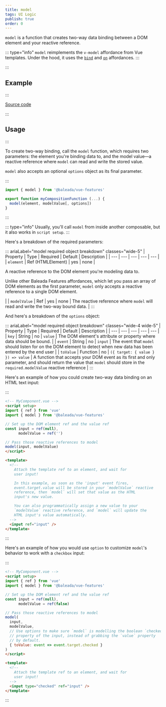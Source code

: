 ```yaml
---
title: model
tags: UI Logic
publish: true
order: 0
---
```


`model` is a function that creates two-way data binding between a DOM element and your reactive reference.

::: type="info"
`model` reimplements the `v-model` affordance from Vue templates. Under the hood, it uses the [`bind`](/docs/features/affordances/bind) and [`on`](/docs/features/affordances/on) affordances.
:::


:::
## Example
:::

[Source code](https://github.com/baleada/docs/blob/main/src/components/ExampleModel.vue)

<ExampleModel class="with-mt" />

:::
## Usage
:::

To create two-way binding, call the `model` function, which requires two parameters: the element you're binding data to, and the model value—a reactive reference where `model` can read and write the stored value.

`model` also accepts an optional `options` object as its final parameter.

:::
```js
import { model } from '@baleada/vue-features'

export function myCompositionFunction (...) {
  model(element, modelValue[, options])
}
```
:::

::: type="info"
Usually, you'll call `model` from inside another composable, but it also works in `script setup`.
:::

Here's a breakdown of the required parameters:

::: ariaLabel="model required object breakdown" classes="wide-5"
| Property | Type | Required | Default | Description |
| --- | --- | --- | --- | --- |
| `element` | Ref (HTMLElement) | yes | none | <p>A reactive reference to the DOM element you're modeling data to.</p><p>Unlike other Baleada Features affordances, which let you pass an array of DOM elements as the first parameter, `model` only accepts a reactive reference to a single DOM element.</p> |
| `modelValue` | Ref | yes | none | The reactive reference where `model` will read and write the two-way bound data. |
:::

And here's a breakdown of the `options` object:

::: ariaLabel="model required object breakdown" classes="wide-4 wide-5"
| Property | Type | Required | Default | Description |
| --- | --- | --- | --- | --- |
| `key` | String | no | `value` | The DOM element's attribute or property where data should be bound. |
| `event` | String | no | `input` | The event that `model` should listen for on the DOM element to detect when new data has been entered by the end user |
| `toValue` | Function | no | `({ target: { value } }) => value` | A function that accepts your DOM event as its first and only parameter, and should return the value that `model` should store in the `required.modelValue` reactive reference |
:::

Here's an example of how you could create two-way data binding on an HTML text input:

:::
```html
<!-- MyComponent.vue -->
<script setup>
import { ref } from 'vue'
import { model } from '@baleada/vue-features'

// Set up the DOM element ref and the value ref
const input = ref(null),
      modelValue = ref('')

// Pass those reactive references to model
model(input, modelValue)
</script>

<template>
  <!--
    Attach the template ref to an element, and wait for 
    user input!

    In this example, as soon as the 'input' event fires,
    event.target.value will be stored in your `modelValue` reactive
    reference, then `model` will set that value as the HTML
    input's new value.

    You can also programmatically assign a new value to your
    `modelValue` reactive reference, and `model` will update the
    HTML input's value automatically.
  -->
  <input ref="input" />
</template>
```
:::

Here's an example of how you would use `option` to customize `model`'s behavior to work with a `checkbox` input:

:::
```html
<!-- MyComponent.vue -->
<script setup>
import { ref } from 'vue'
import { model } from '@baleada/vue-features'

// Set up the DOM element ref and the value ref
const input = ref(null),
      modelValue = ref(false)

// Pass those reactive references to model
model(
  input,
  modelValue,
  // Use options to make sure `model` is modelling the boolean `checked`
  // property of the input, instead of grabbing the `value` property
  // by default.
  { toValue: event => event.target.checked }
)
</script>

<template>
  <!--
    Attach the template ref to an element, and wait for 
    user input!
  -->
  <input type="checked" ref="input" />
</template>
```
:::

